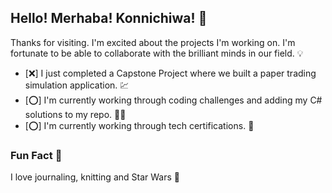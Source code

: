 ## Hello! Merhaba! Konnichiwa! :wave:
Thanks for visiting. I'm excited about the projects I'm working on. I'm fortunate to be able to collaborate with the brilliant minds in our field. :bulb:

- [❌] I just completed a Capstone Project where we built a paper trading simulation application. :chart:
- [⭕️] I'm currently working through coding challenges and adding my C# solutions to my repo. :woman_technologist:
- [⭕️] I'm currently working through tech certifications. :book:

### Fun Fact :rainbow:
I love journaling, knitting and Star Wars :milky_way:

<!--
**aliciadavisrevature1/aliciadavisrevature1** is a ✨ _special_ ✨ repository because its `README.md` (this file) appears on your GitHub profile.

Here are some ideas to get you started:

- 🔭 I’m currently working on ...
- 🌱 I’m currently learning ...
- 👯 I’m looking to collaborate on ...
- 🤔 I’m looking for help with ...
- 💬 Ask me about ...
- 📫 How to reach me: ...
- 😄 Pronouns: ...
- ⚡ Fun fact: ...
-->
